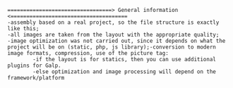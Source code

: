    =================================> General information <=====================================
    -assembly based on a real project, so the file structure is exactly like this;
    -all images are taken from the layout with the appropriate quality;
    -image optimization was not carried out, since it depends on what the project will be on (static, php, js library);-conversion to modern image formats, compression, use of the picture tag:
            -if the layout is for statics, then you can use additional plugins for Galp.
            -else optimization and image processing will depend on the framework/platform
